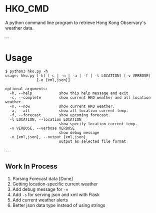 # HKO_CMD
A python command line program to retrieve Hong Kong Observary's weather data.

-- 

# Usage

```
$ python3 hko.py -h 
usage: hko.py [-h] [-c | -n | -a | -f | -l LOCATION] [-v VERBOSE]
              [-o {xml,json}]

optional arguments:
  -h, --help            show this help message and exit
  -c, --complete        show current HKO weather and all location weather.
  -n, --now             show current HKO weather.
  -a, --all             show all location current temp.
  -f, --forecast        show upcoming forecast.
  -l LOCATION, --location LOCATION
                        show specify location current temp.
  -v VERBOSE, --verbose VERBOSE
                        show debug message
  -o {xml,json}, --output {xml,json}
                        output as selected file format
```

--
## Work In Process

1. Parsing Forecast data [Done]
2. Getting location-specific current weather
3. Add debug message for ```-v```
4. Add ```-s``` for serving json and xml with Flask
5. Add current weather alerts 
6. Better json data type instead of using strings